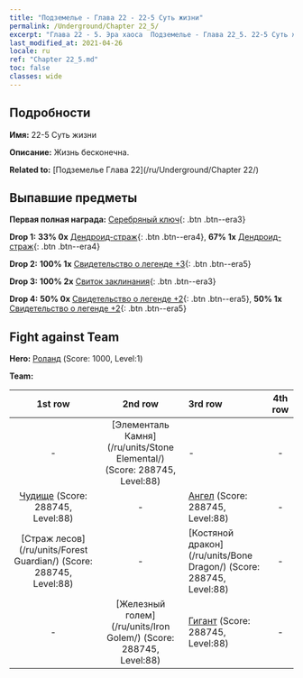 ```yaml
---
title: "Подземелье - Глава 22 - 22-5 Суть жизни"
permalink: /Underground/Chapter 22_5/
excerpt: "Глава 22 - 5. Эра хаоса  Подземелье - Глава 22_5. 22-5 Суть жизни"
last_modified_at: 2021-04-26
locale: ru
ref: "Chapter 22_5.md"
toc: false
classes: wide
---
```


## Подробности

 **Имя:** 22-5 Суть жизни

 **Описание:** Жизнь бесконечна.

 **Related to:** [Подземелье Глава 22](/ru/Underground/Chapter 22/)

## Выпавшие предметы

 **Первая полная награда:** [Серебряный ключ](/ItemsRU/con_693/){: .btn .btn--era3}

 **Drop 1:** **33% 0x** [Дендроид-страж](/ItemsRU/unt_203/){: .btn .btn--era4}, **67% 1x** [Дендроид-страж](/ItemsRU/unt_203/){: .btn .btn--era4}

 **Drop 2:** **100% 1x** [Свидетельство о легенде +3](/ItemsRU/mat_88/){: .btn .btn--era5}

 **Drop 3:** **100% 2x** [Свиток заклинания](/ItemsRU/con_694/){: .btn .btn--era3}

 **Drop 4:** **50% 0x** [Свидетельство о легенде +2](/ItemsRU/mat_81/){: .btn .btn--era5}, **50% 1x** [Свидетельство о легенде +2](/ItemsRU/mat_81/){: .btn .btn--era5}


## Fight against Team
 **Hero:** [Роланд](/ru/heroes/Roland/) (Score: 1000, Level:1)

 **Team:**


  | 1st row | 2nd row | 3rd row | 4th row |
  |:----:|:----:|:----|:----:|
  | - | [Элементаль Камня](/ru/units/Stone Elemental/) (Score: 288745, Level:88)  | - | - |
  | [Чудище](/ru/units/Behemoth/) (Score: 288745, Level:88)  | - | [Ангел](/ru/units/Angel/) (Score: 288745, Level:88)  | - |
  | [Страж лесов](/ru/units/Forest Guardian/) (Score: 288745, Level:88)  | - | [Костяной дракон](/ru/units/Bone Dragon/) (Score: 288745, Level:88)  | - |
  | - | [Железный голем](/ru/units/Iron Golem/) (Score: 288745, Level:88)  | [Гигант](/ru/units/Giant/) (Score: 288745, Level:88)  | - |


